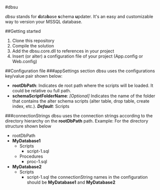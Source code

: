 #dbsu


*dbsu* stands for **d**ata**b**ase **s**chema **u**pdater.
It's an easy and customizable way to version your MSSQL database.

##Getting started

1. Clone this repository 
2. Compile the solution
3. Add the dbsu.core.dll to references in your project
4. Insert (or alter) a configuration file of your project (App.config or Web.config)
  
##Configuration file
###appSettings section
dbsu uses the configurations key/value pair shown below:
- **rootDbPath**: Indicates de root path where the scripts will be loaded. It could be relative ou full path.
- **schemaScriptFolderName**: _[Optional]_ Indicates the name of the folder that contains the alter schema scripts (alter table, drop table, create index, etc.). **_Default_**: Scripts
 
###connectionStrings
dbsu uses the connection strings according to the directory hierarchy on the **rootDbPath** path. 
Example:
For the directory structure shown below
- rootDbPath
 - **MyDatabase1**
     - Scripts
         - script-1.sql
     - Procedures
         - proc-1.sql
  - **MyDatabase2**
    - Scripts
        - script-1.sql
the connectionString names in the configuration should be **MyDatabase1** and **MyDatabase2**
